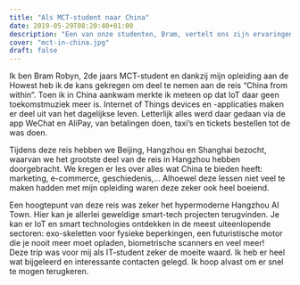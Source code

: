 ```yaml
---
title: "Als MCT-student naar China"
date: 2019-05-29T08:20:40+01:00
description: "Een van onze studenten, Bram, vertelt ons zijn ervaringen tijdens de reis in China. \"Internet of Things devices en -applicaties maken er deel uit van het dagelijkse leven.\""
cover: "mct-in-china.jpg"
draft: false
---
```


Ik ben Bram Robyn, 2de jaars MCT-student en dankzij mijn opleiding aan de Howest heb ik de kans gekregen om deel te nemen aan de reis “China from within”. Toen ik in China aankwam merkte ik meteen op dat IoT daar geen toekomstmuziek meer is. Internet of Things devices en -applicaties maken er deel uit van het dagelijkse leven. Letterlijk alles werd daar gedaan via de app WeChat en AliPay, van betalingen doen, taxi’s en tickets bestellen tot de was doen.

Tijdens deze reis hebben we Beijing, Hangzhou en Shanghai bezocht, waarvan we het grootste deel van de reis in Hangzhou hebben doorgebracht. We kregen er les over alles wat China te bieden heeft: marketing, e-commerce, geschiedenis,... Alhoewel deze lessen niet veel te maken hadden met mijn opleiding waren deze zeker ook heel boeiend.

Een hoogtepunt van deze reis was zeker het hypermoderne Hangzhou AI Town. Hier kan je allerlei geweldige smart-tech projecten terugvinden. Je kan er IoT en smart technologies ontdekken in de meest uiteenlopende sectoren: exo-skeletten voor fysieke beperkingen, een futuristische motor die je nooit meer moet opladen, biometrische scanners en veel meer!  
Deze trip was voor mij als IT-student zeker de moeite waard. Ik heb er heel wat bijgeleerd en interessante contacten gelegd. Ik hoop alvast om er snel te mogen terugkeren.
